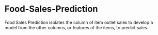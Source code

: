 # Food-Sales-Prediction
Food Sales Prediction isolates the column of item outlet sales to develop a model from the other columns, or features of the items, to predict sales.
